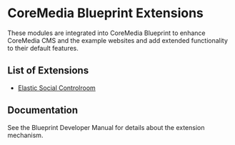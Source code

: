 # CoreMedia Blueprint Extensions

These modules are integrated into CoreMedia Blueprint to enhance CoreMedia CMS and the example websites and add extended 
functionality to their default features. 

## List of Extensions

- [Elastic Social Controlroom](es-controlroom/README.md)

## Documentation

See the Blueprint Developer Manual for details about the extension mechanism.

